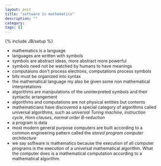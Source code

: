 ```yaml
---
layout: post
title: "software is mathematics"
description: ""
category: 
tags: []
---
```

{% include JB/setup %}

+ mathematics is a language
+ languages are written with symbols
+ symbols are abstract ideas, more abstract more powerful
+ symbols need not be watched by humans to have meanings
+ computaions don't process electrons, computations process symbols
+ bits must be organized into syntax
+ the mathematical language my also be given some non mathematical interpretations
+ algorithms are manipulations of the uninterpreted symbols and their syntactic arrangement
+ algorithms and computations are not physical entities but contents
+ mathematicians have discovered a special category of algorithms called
universal algorithms, such as *universal Turing machine*, *instruction cycle*,
*Horn clauses*, *normal order B-reduction*
+ a program is data
+ most modern general purpose computers are built according to a common 
engineering pattern called the *stored program computer architecture*
+ we say software is mathematics because the execution of all computer programs
 is the execution of a universal mathematical algorithm. What the computer
does is a mathematical computation according to a mathematical algorithm.
